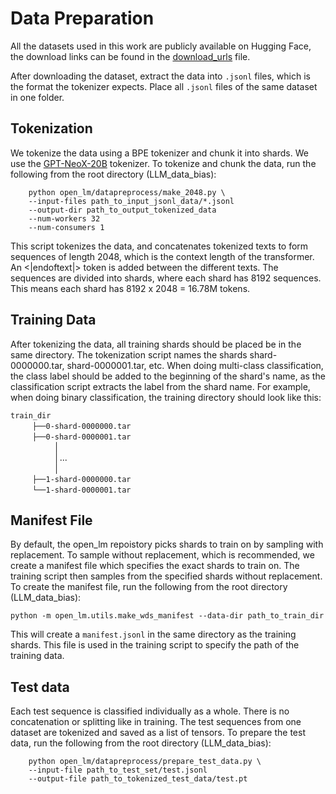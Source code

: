 # Data Preparation

All the datasets used in this work are publicly available on Hugging Face, the download links can be found in the [download_urls](https://github.com/MLI-lab/LLM_data_bias/blob/main/data_preparation/download_urls.md) file.

After downloading the dataset, extract the data into ``.jsonl`` files, which is the format the tokenizer expects. Place all ``.jsonl`` files of the same dataset in one folder. 

## Tokenization

 We tokenize the data using a BPE tokenizer and chunk it into shards. We use the [GPT-NeoX-20B](https://github.com/EleutherAI/gpt-neox) tokenizer. To tokenize and chunk the data, run the following from the root directory (LLM_data_bias):

```
    python open_lm/datapreprocess/make_2048.py \
    --input-files path_to_input_jsonl_data/*.jsonl
    --output-dir path_to_output_tokenized_data
    --num-workers 32
    --num-consumers 1
```  

This script tokenizes the data, and concatenates tokenized texts to form sequences of length 2048, which is the context length of the transformer. An <|endoftext|> token is added between the different texts. The sequences are divided into shards, where each shard has 8192 sequences. This means each shard has 8192 x 2048 = 16.78M tokens.


## Training Data

After tokenizing the data, all training shards should be placed be in the same directory. The tokenization script names the shards shard-0000000.tar, 	shard-0000001.tar, etc. When doing multi-class classification, the class label should be added to the beginning of the shard's name, as the classification script extracts the label from the shard name. For example, when doing binary classification, the training directory should look like this:

`train_dir` <br/>
       `├──0-shard-0000000.tar`   <br/>
              `├──0-shard-0000001.tar`   <br/>
                  │<br/>
                  │...<br/>
                  │<br/>
                            `├──1-shard-0000000.tar`   <br/>
       `└──1-shard-0000001.tar`   <br/>



## Manifest File

By default, the open_lm repoistory picks shards to train on by sampling with replacement. To sample without replacement, which is recommended, we create a manifest file which specifies the exact shards to train on. The training script then samples from the specified shards without replacement. To create the manifest file, run the following from the root directory (LLM_data_bias):

```
python -m open_lm.utils.make_wds_manifest --data-dir path_to_train_dir
```

This will create a ``manifest.jsonl`` in the same directory as the training shards. This file is used in the training script to specify the path of the training data. 

## Test data

Each test sequence is classified individually as a whole. There is no concatenation or splitting like in training. The test sequences from one dataset are tokenized and saved as a list of tensors. To prepare the test data, run the following from the root directory (LLM_data_bias): 

```
    python open_lm/datapreprocess/prepare_test_data.py \
    --input-file path_to_test_set/test.jsonl
    --output-file path_to_tokenized_test_data/test.pt
```  
